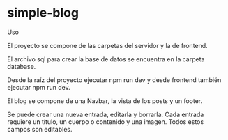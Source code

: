 ﻿# simple-blog

Uso

El proyecto se compone de las carpetas del servidor y la de frontend.

El archivo sql para crear la base de datos se encuentra en la carpeta database.

Desde la raíz del proyecto ejecutar npm run dev y desde frontend también ejecutar npm run dev.

El blog se compone de una Navbar, la vista de los posts y un footer.

Se puede crear una nueva entrada, editarla y borrarla. Cada entrada requiere un título, un cuerpo o contenido y una imagen. Todos estos campos son editables.
